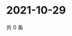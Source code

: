 # 2021-10-29

共 0 条

<!-- BEGIN WEIBO -->
<!-- 最后更新时间 Fri Oct 29 2021 16:10:35 GMT+0800 (China Standard Time) -->

<!-- END WEIBO -->
